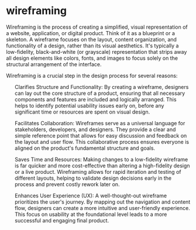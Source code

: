 # wireframing

Wireframing is the process of creating a simplified, visual representation of a website, application, or digital product. Think of it as a blueprint or a skeleton. A wireframe focuses on the layout, content organization, and functionality of a design, rather than its visual aesthetics. It's typically a low-fidelity, black-and-white (or grayscale) representation that strips away all design elements like colors, fonts, and images to focus solely on the structural arrangement of the interface.

Wireframing is a crucial step in the design process for several reasons:


<ul>Clarifies Structure and Functionality: By creating a wireframe, designers can lay out the core structure of a product, ensuring that all necessary components and features are included and logically arranged. This helps to identify potential usability issues early on, before any significant time or resources are spent on visual design.</ul>


<ul>Facilitates Collaboration: Wireframes serve as a universal language for stakeholders, developers, and designers. They provide a clear and simple reference point that allows for easy discussion and feedback on the layout and user flow. This collaborative process ensures everyone is aligned on the product's fundamental structure and goals.</ul>


<ul>Saves Time and Resources: Making changes to a low-fidelity wireframe is far quicker and more cost-effective than altering a high-fidelity design or a live product. Wireframing allows for rapid iteration and testing of different layouts, helping to validate design decisions early in the process and prevent costly rework later on.</ul>


<ul>Enhances User Experience (UX): A well-thought-out wireframe prioritizes the user's journey. By mapping out the navigation and content flow, designers can create a more intuitive and user-friendly experience. This focus on usability at the foundational level leads to a more successful and engaging final product.</ul>
